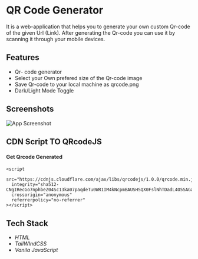 
# QR Code Generator

It is a web-application that helps you to generate your own custom Qr-code of the given Url (Link). After generating the Qr-code you can use it by scanning it through your mobile devices. 


## Features

- Qr- code generator
- Select your Own prefered size of the Qr-code image
- Save Qr-code to your local machine as qrcode.png 
- Dark/Light Mode Toggle


## Screenshots

![App Screenshot](https://via.placeholder.com/468x300?text=App+Screenshot+Here)


## CDN Script TO QRcodeJS

#### Get Qrcode Generated

``` 
<script
  src="https://cdnjs.cloudflare.com/ajax/libs/qrcodejs/1.0.0/qrcode.min.js"
  integrity="sha512-CNgIRecGo7nphbeZ04Sc13ka07paqdeTu0WR1IM4kNcpmBAUSHSQX0FslNhTDadL4O5SAGapGt4FodqL8My0mA=="
  crossorigin="anonymous"
  referrerpolicy="no-referrer"
></script>
```




## Tech Stack

- *HTML*
- *TailWIndCSS*
- *Vanila JavaScript*

